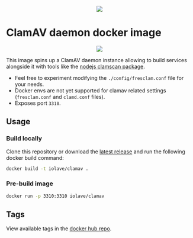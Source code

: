 <p align="center"><img src="https://img.shields.io/docker/pulls/iolave/clamav?logo=docker"></img></p>

# ClamAV daemon docker image

<p align="center"><img src="https://i.imghippo.com/files/HLZfZ1713358376.png"></img></p>

This image spins up a ClamAV daemon instance allowing to build services alongside it with tools like the [nodejs clamscan package](https://www.npmjs.com/package/clamscan).


- Feel free to experiment modifying the `./config/fresclam.conf` file for your needs.
- Docker envs are not yet supported for clamav related settings (`fresclam.conf` and `clamd.conf` files).
- Exposes port `3310`.

## Usage
### Build locally
Clone this repository or download the [latest release](https://github.com/iolave/docker-clamav/releases) and run the following docker build command:

```bash
docker build -t iolave/clamav .
```

### Pre-build image
```bash
docker run -p 3310:3310 iolave/clamav
```

## Tags
View available tags in the [docker hub repo](https://hub.docker.com/r/iolave/clamav/tags).
